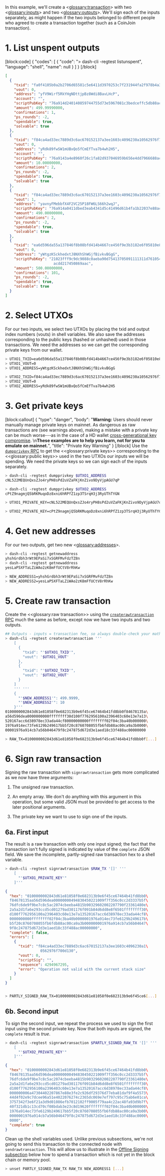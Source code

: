 In this example, we'll create a <<glossary:transaction>> with two <<glossary:inputs>> and two <<glossary:outputs>>.  We'll sign each of the inputs separately, as might happen if the two inputs belonged to different people who agreed to create a transaction together (such as a CoinJoin transaction).

# 1. List unspent outputs
[block:code]
{
  "codes": [
    {
      "code": "> dash-cli -regtest listunspent",
      "language": "shell",
      "name": null
    }
  ]
}
[/block]
``` json
[
  {
    "txid": "fa0f4105b0a2b2706d65581c5e6411d3970253c7f231944fa2f978b4a3d9010d",
    "vout": 0,
    "address": "yfV9Wirf5RkYHgNDttjpBz8Wdi8BavLHcP",
    "account": "",
    "scriptPubKey": "76a914d240140859744755d73e5967081c3bedceffc5db88ac",
    "amount": 499.99990000,
    "confirmations": 1,
    "ps_rounds": -2,
    "spendable": true,
    "solvable": true
  },
  {
    "txid": "f84ca4ad33ec7889d3c6ac670152137a3ee1603c4096230a10562976f700d130",
    "vout": 0,
    "address": "yRdk89fwSW1mUBxQo5fCmEfTva7b4wh2H5",
    "account": "",
    "scriptPubKey": "76a9143a4e8960f26c1fa82d937046959b656e4dd7966688ac",
    "amount": 10.00000000,
    "confirmations": 2,
    "ps_rounds": -2,
    "spendable": true,
    "solvable": true
  },
  {
    "txid": "f84ca4ad33ec7889d3c6ac670152137a3ee1603c4096230a10562976f700d130",
    "vout": 1,
    "address": "yavnyFMebbfX4F2VC25P18FW6LS66h2wqJ",
    "scriptPubKey": "76a914a0411dbed3eab4341d5c41496d61b4fa1b22037e88ac",
    "amount": 490.00000000,
    "confirmations": 2,
    "ps_rounds": -2,
    "spendable": true,
    "solvable": true
  },
  {
    "txid": "ea6d596da55a137846f8b08bfd414b4667ce456f9e3b3182e6f05810e8613d84",
    "vout": 0,
    "address": "yWtgzKSckhedxtJ8NXhShWGjfBivkvBGgG",
    "scriptPubKey": "21023fff9c9dc9088c0aeba90d75413705091111311d761054de23\
                      acdd217450869aac",
    "amount": 500.00000000,
    "confirmations": 101,
    "ps_rounds": -2,
    "spendable": true,
    "solvable": true
  }
]
```

# 2. Select UTXOs

For our two inputs, we select two UTXOs by placing the txid and output index numbers (vouts) in shell variables.  We also save the addresses corresponding to the public keys (hashed or unhashed) used in those transactions. We need the addresses so we can get the corresponding private keys from our wallet.

``` bash
> UTXO1_TXID=ea6d596da55a137846f8b08bfd414b4667ce456f9e3b3182e6f05810e8613d84
> UTXO1_VOUT=0
> UTXO1_ADDRESS=yWtgzKSckhedxtJ8NXhShWGjfBivkvBGgG

> UTXO2_TXID=f84ca4ad33ec7889d3c6ac670152137a3ee1603c4096230a10562976f700d130
> UTXO2_VOUT=0
> UTXO2_ADDRESS=yRdk89fwSW1mUBxQo5fCmEfTva7b4wh2H5
```

# 3. Get private keys
[block:callout]
{
  "type": "danger",
  "body": "**Warning:** Users should never manually manage private keys on mainnet. As dangerous as raw transactions are (see warnings above), making a mistake with a private key can be much worse---as in the case of a HD wallet [cross-generational key compromise](core-guide-wallets-wallet-files#section-hardened-keys). \n**These examples are to help you learn, not for you to emulate on mainnet.**",
  "title": "Private Key Warning"
}
[/block]
Use the [`dumpprivkey` RPC](core-api-ref-remote-procedure-calls-wallet#section-dump-priv-key) to get the <<glossary:private keys>> corresponding to the <<glossary:public keys>> used in the two UTXOs our inputs we will be spending.  We need the private keys so we can sign each of the inputs separately.

``` bash
> dash-cli -regtest dumpprivkey $UTXO1_ADDRESS
cNL522MEQUnQxsZJo4ryPH8sPd2uVZaFKjKnZivo9DyVjpAGU7qP

> dash-cli -regtest dumpprivkey $UTXO2_ADDRESS
cPtZ9nagmjQ5bRKMuqoDz8xni6hRPfZ1zp3TSrqH3j3RyUThTYGN

> UTXO1_PRIVATE_KEY=cNL522MEQUnQxsZJo4ryPH8sPd2uVZaFKjKnZivo9DyVjpAGU7qP

> UTXO2_PRIVATE_KEY=cPtZ9nagmjQ5bRKMuqoDz8xni6hRPfZ1zp3TSrqH3j3RyUThTYGN
```

# 4. Get new addresses

For our two outputs, get two new <<glossary:addresses>>.

``` bash
> dash-cli -regtest getnewaddress
yhshGrdbh3rWt9EPaSi7xSGRFMvFdzTZ8n
> dash-cli -regtest getnewaddress
yesLaP5XFTaLZiWAo2zK8mFfUCtV8rRhKw

> NEW_ADDRESS1=yhshGrdbh3rWt9EPaSi7xSGRFMvFdzTZ8n
> NEW_ADDRESS2=yesLaP5XFTaLZiWAo2zK8mFfUCtV8rRhKw
```

# 5. Create raw transaction

Create the <<glossary:raw transaction>> using the [`createrawtransaction` RPC](core-api-ref-remote-procedure-calls-raw-transactions#section-create-raw-transaction) much the same as before, except now we have two inputs and two outputs.

``` bash
## Outputs - inputs = transaction fee, so always double-check your math!
> dash-cli -regtest createrawtransaction '''
    [
      {
        "txid": "'$UTXO1_TXID'",
        "vout": '$UTXO1_VOUT'
      },
      {
        "txid": "'$UTXO2_TXID'",
        "vout": '$UTXO2_VOUT'
      }
    ]
    ''' '''
    {
      "'$NEW_ADDRESS1'": 499.9999,
      "'$NEW_ADDRESS2'": 10
    }'''
0100000002843d61e81058f0e682313b9e6f45ce67464b41fd8bb0f84678135a\
a56d596dea0000000000ffffffff30d100f7762956100a2396403c60e13e7a13\
520167acc6d38978ec33ada44cf80000000000ffffffff02f04c3ba40b000000\
1976a914ec73fe6129b249617bb5f20c8760708055fb6fdb88ac00ca9a3b0000\
00001976a914cb7a56b046479f8c247875d672d3e1aed18c33f488ac00000000

> RAW_TX=0100000002843d61e81058f0e682313b9e6f45ce67464b41fd8bb0f[...]
```

# 6. Sign raw transaction

Signing the raw transaction with `signrawtransaction` gets more complicated as we now have three arguments:

1. The unsigned raw transaction.

2. An empty array. We don't do anything with this argument in this operation, but some valid JSON must be provided to get access to the later positional arguments.

3. The private key we want to use to sign one of the inputs.

## 6a. First input

The result is a raw transaction with only one input signed; the fact that the transaction isn't fully signed is indicated by value of the `complete` JSON field.  We save the incomplete, partly-signed raw transaction hex to a shell variable.

``` bash
> dash-cli -regtest signrawtransaction $RAW_TX '[]' '''
    [
      "'$UTXO1_PRIVATE_KEY'"
    ]'''
```
``` json
{
  "hex": "0100000002843d61e81058f0e682313b9e6f45ce67464b41fd8bb0\
  f84678135aa56d596dea00000000494830450221009f7f356c0cc2d3337b5f\
  76dfc6de9f9be7c8c5ac2074cbeeba4815b90329602002207790f23361480e\
  2a5a2d1fa6e293ccd5cd01279ad301176f091b84d6dd8e8f6501ffffffff30\
  d100f7762956100a2396403c60e13e7a13520167acc6d38978ec33ada44cf8\
  0000000000ffffffff02f04c3ba40b0000001976a914ec73fe6129b249617b\
  b5f20c8760708055fb6fdb88ac00ca9a3b000000001976a914cb7a56b04647\
  9f8c247875d672d3e1aed18c33f488ac00000000",
  "complete": false,
  "errors": [
    {
      "txid": "f84ca4ad33ec7889d3c6ac670152137a3ee1603c4096230a1\
                0562976f700d130",
      "vout": 0,
      "scriptSig": "",
      "sequence": 4294967295,
      "error": "Operation not valid with the current stack size"
    }
  ]
}
```
``` bash

> PARTLY_SIGNED_RAW_TX=0100000002843d61e81058f0e682313b9e6f45ce6[...]
```

## 6b. Second input

To sign the second input, we repeat the process we used to sign the first input using the second private key. Now that both inputs are signed, the `complete` result is *true*.

``` bash
> dash-cli -regtest signrawtransaction $PARTLY_SIGNED_RAW_TX '[]' '''
    [
      "'$UTXO2_PRIVATE_KEY'"
    ]'''
```
``` json
{
  "hex": "0100000002843d61e81058f0e682313b9e6f45ce67464b41fd8bb0\
  f84678135aa56d596dea00000000494830450221009f7f356c0cc2d3337b5f\
  76dfc6de9f9be7c8c5ac2074cbeeba4815b90329602002207790f23361480e\
  2a5a2d1fa6e293ccd5cd01279ad301176f091b84d6dd8e8f6501ffffffff30\
  d100f7762956100a2396403c60e13e7a13520167acc6d38978ec33ada44cf8\
  000000006a47304402207867e88e3fe2c926df29376d77eba81daf9f4a5573\
  44d4f02e9c7dcee96a51e4022076274c2365dc069e7ef797c95c75ab6e01ca\
  3757342f3e6f21a3d9d01086efb7012102ff9005f79aa4c22ac48fa93d9b7f\
  40f321db1c13cd70cf08bdab3e23c8d19620ffffffff02f04c3ba40b000000\
  1976a914ec73fe6129b249617bb5f20c8760708055fb6fdb88ac00ca9a3b00\
  0000001976a914cb7a56b046479f8c247875d672d3e1aed18c33f488ac0000\
  0000",
  "complete": true
}
```

Clean up the shell variables used. Unlike previous subsections, we're not going to send this transaction to the connected node with `sendrawtransaction`. This will allow us to illustrate in the [Offline Signing subsection](core-examples-transaction-tutorial-offline-signing) below how to spend a transaction which is not yet in the block chain or memory pool.

``` bash
> unset PARTLY_SIGNED_RAW_TX RAW_TX NEW_ADDRESS1 [...]
```